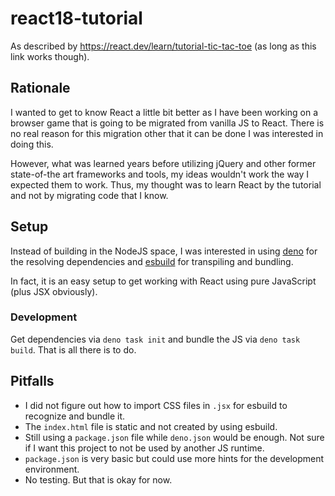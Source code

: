 # react18-tutorial

As described by https://react.dev/learn/tutorial-tic-tac-toe (as long as this link works though).

## Rationale

I wanted to get to know React a little bit better as I have been working on a browser game that is going to be migrated from vanilla JS to React. There is no real reason for this migration other that it can be done I was interested in doing this.

However, what was learned years before utilizing jQuery and other former state-of-the art frameworks and tools, my ideas wouldn't work the way I expected them to work. Thus, my thought was to learn React by the tutorial and not by migrating code that I know.

## Setup

Instead of building in the NodeJS space, I was interested in using [deno](https://deno.com/) for the resolving dependencies and [esbuild](https://esbuild.github.io/) for transpiling and bundling.

In fact, it is an easy setup to get working with React using pure JavaScript (plus JSX obviously).

### Development

Get dependencies via `deno task init` and bundle the JS via `deno task build`. That is all there is to do.

## Pitfalls

- I did not figure out how to import CSS files in `.jsx` for esbuild to recognize and bundle it.
- The `index.html` file is static and not created by using esbuild.
- Still using a `package.json` file while `deno.json` would be enough. Not sure if I want this project to not be used by another JS runtime.
 - `package.json` is very basic but could use more hints for the development environment.
- No testing. But that is okay for now.
